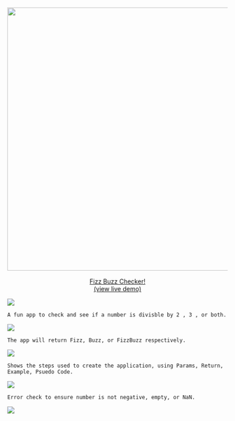 
<p align="center">
  <h3 align="center">  
    <a href="https://fizzbuzz-checker.herokuapp.com/" target="_blank">
      <img width="600px" src="https://repository-images.githubusercontent.com/394708721/49658f52-32f5-4fb5-aaa8-9553f34577d8">
   
</h3>

  <p align="center">
    Fizz Buzz Checker!
    <br/>
      (view live demo)
     </a>
    <br/>
</p>

<img src="https://raw.githubusercontent.com/andreasbm/readme/master/assets/lines/colored.png">

``` 
A fun app to check and see if a number is divisble by 2 , 3 , or both.
```

<img src="https://raw.githubusercontent.com/andreasbm/readme/master/assets/lines/colored.png">
   
```
The app will return Fizz, Buzz, or FizzBuzz respectively.
```
    
<img src="https://raw.githubusercontent.com/andreasbm/readme/master/assets/lines/colored.png">
 
 ```
 Shows the steps used to create the application, using Params, Return, Example, Psuedo Code.
 ```
    
<img src="https://raw.githubusercontent.com/andreasbm/readme/master/assets/lines/colored.png">


```
Error check to ensure number is not negative, empty, or NaN.
```

<img src="https://raw.githubusercontent.com/andreasbm/readme/master/assets/lines/colored.png">

</p>
</p>
